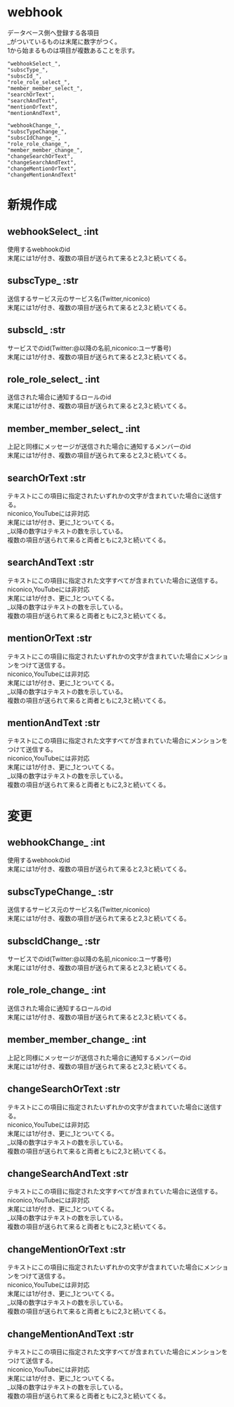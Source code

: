 # webhook
データベース側へ登録する各項目  
_がついているものは末尾に数字がつく。  
1から始まるものは項目が複数あることを示す。
```
"webhookSelect_",
"subscType_",
"subscId_",             
"role_role_select_",
"member_member_select_",
"searchOrText",
"searchAndText",
"mentionOrText",
"mentionAndText",

"webhookChange_",
"subscTypeChange_",
"subscIdChange_",       
"role_role_change_",
"member_member_change_",
"changeSearchOrText",
"changeSearchAndText",
"changeMentionOrText",
"changeMentionAndText"
```
# 新規作成
## webhookSelect_ :int
使用するwebhookのid  
末尾には1が付き、複数の項目が送られて来ると2,3と続いてくる。

## subscType_ :str
送信するサービス元のサービス名(Twitter,niconico)  
末尾には1が付き、複数の項目が送られて来ると2,3と続いてくる。

## subscId_ :str
サービスでのid(Twitter:@以降の名前,niconico:ユーザ番号)  
末尾には1が付き、複数の項目が送られて来ると2,3と続いてくる。

## role_role_select_ :int
送信された場合に通知するロールのid  
末尾には1が付き、複数の項目が送られて来ると2,3と続いてくる。

## member_member_select_ :int
上記と同様にメッセージが送信された場合に通知するメンバーのid  
末尾には1が付き、複数の項目が送られて来ると2,3と続いてくる。

## searchOrText :str
テキストにこの項目に指定されたいずれかの文字が含まれていた場合に送信する。  
niconico,YouTubeには非対応  
末尾には1が付き、更に_1とついてくる。  
_以降の数字はテキストの数を示している。  
複数の項目が送られて来ると両者ともに2,3と続いてくる。

## searchAndText :str
テキストにこの項目に指定された文字すべてが含まれていた場合に送信する。  
niconico,YouTubeには非対応  
末尾には1が付き、更に_1とついてくる。  
_以降の数字はテキストの数を示している。  
複数の項目が送られて来ると両者ともに2,3と続いてくる。

## mentionOrText :str
テキストにこの項目に指定されたいずれかの文字が含まれていた場合にメンションをつけて送信する。  
niconico,YouTubeには非対応  
末尾には1が付き、更に_1とついてくる。  
_以降の数字はテキストの数を示している。  
複数の項目が送られて来ると両者ともに2,3と続いてくる。

## mentionAndText :str
テキストにこの項目に指定された文字すべてが含まれていた場合にメンションをつけて送信する。  
niconico,YouTubeには非対応  
末尾には1が付き、更に_1とついてくる。  
_以降の数字はテキストの数を示している。  
複数の項目が送られて来ると両者ともに2,3と続いてくる。

# 変更
## webhookChange_ :int
使用するwebhookのid  
末尾には1が付き、複数の項目が送られて来ると2,3と続いてくる。

## subscTypeChange_ :str
送信するサービス元のサービス名(Twitter,niconico)  
末尾には1が付き、複数の項目が送られて来ると2,3と続いてくる。

## subscIdChange_ :str
サービスでのid(Twitter:@以降の名前,niconico:ユーザ番号)  
末尾には1が付き、複数の項目が送られて来ると2,3と続いてくる。

## role_role_change_ :int
送信された場合に通知するロールのid  
末尾には1が付き、複数の項目が送られて来ると2,3と続いてくる。

## member_member_change_ :int
上記と同様にメッセージが送信された場合に通知するメンバーのid  
末尾には1が付き、複数の項目が送られて来ると2,3と続いてくる。

## changeSearchOrText :str
テキストにこの項目に指定されたいずれかの文字が含まれていた場合に送信する。  
niconico,YouTubeには非対応  
末尾には1が付き、更に_1とついてくる。  
_以降の数字はテキストの数を示している。  
複数の項目が送られて来ると両者ともに2,3と続いてくる。

## changeSearchAndText :str
テキストにこの項目に指定された文字すべてが含まれていた場合に送信する。  
niconico,YouTubeには非対応  
末尾には1が付き、更に_1とついてくる。  
_以降の数字はテキストの数を示している。  
複数の項目が送られて来ると両者ともに2,3と続いてくる。

## changeMentionOrText :str
テキストにこの項目に指定されたいずれかの文字が含まれていた場合にメンションをつけて送信する。  
niconico,YouTubeには非対応  
末尾には1が付き、更に_1とついてくる。  
_以降の数字はテキストの数を示している。  
複数の項目が送られて来ると両者ともに2,3と続いてくる。

## changeMentionAndText :str
テキストにこの項目に指定された文字すべてが含まれていた場合にメンションをつけて送信する。  
niconico,YouTubeには非対応  
末尾には1が付き、更に_1とついてくる。  
_以降の数字はテキストの数を示している。  
複数の項目が送られて来ると両者ともに2,3と続いてくる。